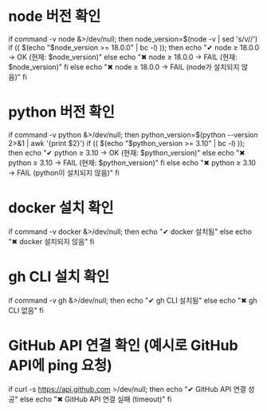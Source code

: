 # node 버전 확인
if command -v node &>/dev/null; then
  node_version=$(node -v | sed 's/v//')
  if (( $(echo "$node_version >= 18.0.0" | bc -l) )); then
    echo "✔ node ≥ 18.0.0 → OK (현재: $node_version)"
  else
    echo "✖ node ≥ 18.0.0 → FAIL (현재: $node_version)"
  fi
else
  echo "✖ node ≥ 18.0.0 → FAIL (node가 설치되지 않음)"
fi

# python 버전 확인
if command -v python &>/dev/null; then
  python_version=$(python --version 2>&1 | awk '{print $2}')
  if (( $(echo "$python_version >= 3.10" | bc -l) )); then
    echo "✔ python ≥ 3.10 → OK (현재: $python_version)"
  else
    echo "✖ python ≥ 3.10 → FAIL (현재: $python_version)"
  fi
else
  echo "✖ python ≥ 3.10 → FAIL (python이 설치되지 않음)"
fi

# docker 설치 확인
if command -v docker &>/dev/null; then
  echo "✔ docker 설치됨"
else
  echo "✖ docker 설치되지 않음"
fi

# gh CLI 설치 확인
if command -v gh &>/dev/null; then
  echo "✔ gh CLI 설치됨"
else
  echo "✖ gh CLI 없음"
fi

# GitHub API 연결 확인 (예시로 GitHub API에 ping 요청)
if curl -s https://api.github.com >/dev/null; then
  echo "✔ GitHub API 연결 성공"
else
  echo "✖ GitHub API 연결 실패 (timeout)"
fi